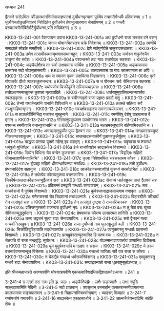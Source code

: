 अध्यायः 241

द्वैतवने सरोऽभितः क्रीडास्थाननिर्माणायाज्ञप्तानां दुर्योधनभृत्यानां पूर्वमेव तत्रागतैर्गन्धर्वैः प्रतिवारणम् ॥ 1 ॥ भृत्यैर्गन्धर्वकृतनिवारणं निवेदितेन दुर्योधनेन तेषामुत्सारणाय सेनाप्रेषणम् ॥ 2 ॥ गन्धर्वैः परुषभाषणैर्भीषितैर्भटैर्दुर्योधनम् प्रति तन्निवेदनम् ॥ 3 ॥

KK03-13-241-001	वैशम्पायन उवाच 
KK03-13-241-001a	अथ दुर्योधनो राजा तत्रतत्र वने वसन् ।
KK03-13-241-001c	जगाम घोषानभितस्तत्र चक्रे निवेशनम् ॥
KK03-13-241-002a	रमणीये समाज्ञाते सोदके समहीरुहे ।
KK03-13-241-002c	देशे सर्वगुणोपेते चक्रुरावसथान्नराः ॥
KK03-13-241-003a	तथैव तत्समीपस्थान्पृथगावसथान्बहून् ।
KK03-13-241-003c	कर्णस्य शकुनेश्चैव भ्रातॄणां चैव सर्वशः ॥
KK03-13-241-004a	पश्यन्तस्ते तदा गावः शतशोऽथ सहस्रशः ।
KK03-13-241-004c	अङ्कैर्लक्षैश्च ताः सर्वा लक्षयामास पार्थिवः ॥
KK03-13-241-005a	अङ्कयामास वत्सांश्च जज्ञे चोपसृतांस्त्वपि ।
KK03-13-241-005c	बालवत्साश्च या गावः कालयामास ता अपि ॥
KK03-13-241-006a	अथ स स्मारणं कृत्वा लक्षयित्वा त्रिहायनान् ।
KK03-13-241-006c	वृतो गोपालकैः प्रीतो व्याहरत्कुरुनन्दनः ॥
KK03-13-241-007a	स च पौरजनः सर्वः सैनिकाश्च सहस्रशः ।
KK03-13-241-007c	यथोपजोषं चिक्रीडुर्वने तस्मिन्यथाऽमराः ॥
KK03-13-241-008a	ततोऽध्वगमनाच्छ्रान्तं कुशला नृत्यवादितैः ।
KK03-13-241-008c	धार्तराष्ट्रमुपातिष्ठन्कन्याश्चैव स्वलङ्कृताः ॥
KK03-13-241-009a	स स्त्रीगणवृतो राजा प्रहृष्टः प्रददौ वसु ।
KK03-13-241-009c	तेभ्यो यथार्हमन्नानि पानानि विविधानि च ॥
KK03-13-241-010a	ततस्ते सहिताः सर्वे तरक्षून्महिषान्मृगान् ।
KK03-13-241-010c	गवयर्क्षवराहांश्च समन्तात्पर्यवारयन् ॥
KK03-13-241-011a	स ताञ्छरैर्विनिर्भिद्य गजांश्च सुबहून्वने ।
KK03-13-241-011c	रमणीयेषु देशेषु ग्राहयामास वै मृगान् ॥
KK03-13-241-012a	गोरसानुपयुञ्जान उपभोगांश्च भारत ।
KK03-13-241-012c	पश्यन्स रमणीयानि वनान्युपवनानि च ॥
KK03-13-241-013a	मत्तभ्रमरजुष्टानि बर्हिणाभिरुतानि च ।
KK03-13-241-013c	अगच्छदानुपूर्व्येण पुण्यं द्वैतवनं सरः ॥
KK03-13-241-014a	मत्तभ्रमरसञ्जुष्टं नीलकण्ठरवाकुलम् ।
KK03-13-241-014c	सप्तच्छदसमाकीर्णं पुन्नागबकुलैर्युतम् ॥
KK03-13-241-015a	ऋद्ध्या परमया युक्तो महेन्द्र इव वज्रभृत् ।
KK03-13-241-015c	यदृच्छया च तत्रस्थो धर्मपुत्रो युधिष्ठिरः ॥
KK03-13-241-016a	ईजे राजर्षियज्ञेन साद्यस्केन विशाम्पते ।
KK03-13-241-016c	दिव्येन विधिना चैव वन्येन कुरुसत्तम ॥
KK03-13-241-017a	`विद्वद्भिः सहितो धीमान्ब्राह्मणैर्वनवासिभिः' ।
KK03-13-241-017c	कृत्वा निवेशमभितः सरसस्तस्य कौरव ।
KK03-13-241-017e	द्रौपद्या सहितो धीमान्धर्मपत्न्या नराधिपः ॥
KK03-13-241-018a	ततो दुर्योधनः प्रेष्यानादिदेश सहानुजः ।
KK03-13-241-018c	आक्रीडावसथाञ्शीघ्रं कुरुध्वं सरसोऽभितः ॥
KK03-13-241-019a	ते तथेत्येव कौरव्यमुक्त्वा वचनकारिणः ।
KK03-13-241-019c	चिकीर्षन्तस्तदाक्रीडाञ्जग्मुर्द्वैतवनं सरः ॥
KK03-13-241-020ac	सेनाग्र्यं धार्तराष्ट्रस्य प्राप्तं द्वैतवनं सरः ॥
KK03-13-241-021a	प्रविशन्तं वनद्वारि गन्धर्वाः समवारयन् ।
KK03-13-241-021c	तत्र गन्धर्वराजो वै पूर्वमेव विशाम्पते ।
KK03-13-241-021e	कुबेरभवनाद्राजन्नाजगाम गणावृतः ॥
KK03-13-241-022a	गणैरप्सरसां चैव त्रिदशानां तथाऽऽत्मजैः ।
KK03-13-241-022c	विहारशीलैः क्रीडार्थं तेन तत्संवृतं सरः ॥
KK03-13-241-023a	तेन तत्संवृतं दृष्ट्वा ते राजपरिचारकाः ।
KK03-13-241-023c	प्रतिजग्मुस्ततो राजन्यत्र दुर्योधनो नृपः ॥
KK03-13-241-024a	स तु तेषां वचः श्रुत्वा सैनिकान्युद्धदुर्मदान् ।
KK03-13-241-024c	प्रेषयामास कौरव्य उत्सारयत तानिति ॥
KK03-13-241-025a	तस्य तद्वचनं श्रुत्वा राज्ञः सेनाग्रयायिनः ।
KK03-13-241-025c	सरो द्वैनवनं गत्वा गन्धर्वानिदमब्रुवन् ॥
KK03-13-241-026a	राजा दुर्योधनो नाम धृतराष्ट्रसुतो बली ।
KK03-13-241-026c	चिक्रीडिषुरिहायाति तदर्थमपसर्पत ॥
KK03-13-241-027a	एवमुक्तास्तु गन्धर्वाः प्रहसन्तो विशाम्पते ।
KK03-13-241-027c	प्रत्यब्रुवंस्तान्पुरुषानिदं हि परुषं वचः ॥
KK03-13-241-028a	न चेतयति वो राजा मन्दबुद्धिः सुयोधनः ।
KK03-13-241-028c	योऽस्मानाज्ञापयत्येवं वश्यानिव दिवौकसः ॥
KK03-13-241-029a	यूयं मुमूर्षवश्चापि मन्दप्रज्ञा न संशयः ।
KK03-13-241-029c	ये तस्य वचनादेवमस्मान्ब्रूथ विचेतसः ॥
KK03-13-241-030a	गच्छध्वं त्वरिताः सर्वे यत्र राजा स कौरवः ।
KK03-13-241-030c	न चेदद्यैव गच्छध्वं धर्मराजनिवेशनम् ॥
KK03-13-241-031a	एवमुक्तास्तु गन्धर्वै राज्ञः सेनाग्रयायिनः ।
KK03-13-241-031c	सम्प्राद्रवन्यतो राजा धृतराष्ट्रसुतोऽभवत् ॥

इति श्रीमन्महाभारते अरण्यपर्वणि घोषयात्रापर्वणि एकचत्वारिंशदधिकद्विशततमोऽध्यायः ॥ 241 ॥

3-241-4 स ददर्श तदा गावः इति झ. पाठः । अङ्कैश्चिह्नैः । लक्षैः सङ्ख्यानैः । लक्षा नपुंसि सङ्ख्यायामिति मेदिनी ॥ 3-241-5 जज्ञे ज्ञातवान् । उपसृतान् दमनार्हान् वत्सतरान्समीपागतान्वा कालयामास सङ्ख्यातवान् ॥ 3-241-6 त्रिहायनांस्त्रिवर्षान्वृषान् । व्याहरत् विजहार ॥ 3-241-7 यथोपजोषं यथारुचि ॥ 3-241-16 साद्यस्केन एकाहसाध्येने ॥ 3-241-22 आत्मजैर्जयन्तादिभिः सहेति शेषः ॥
